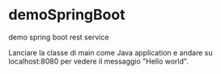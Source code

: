 # demoSpringBoot
demo spring boot rest service

Lanciare la classe di main come Java application e andare su localhost:8080 per vedere il messaggio "Hello world".
